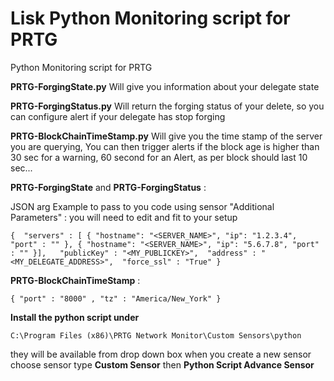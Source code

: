 # Lisk Python Monitoring script for PRTG 
Python Monitoring script for PRTG


**PRTG-ForgingState.py** Will give you information about your delegate state


**PRTG-ForgingStatus.py** Will return the forging status of your delete, so you can configure alert if your delegate has stop forging


**PRTG-BlockChainTimeStamp.py** Will give you the time stamp of the server you are querying, You can then trigger alerts if the block age is higher than 30 sec for a warning, 60 second for an Alert, as per block should last 10 sec...


**PRTG-ForgingState** and **PRTG-ForgingStatus** :

JSON arg Example to pass to you code using sensor "Additional Parameters" :
you will need to edit and fit to your setup

`{  "servers" : [ { "hostname": "<SERVER_NAME>", "ip": "1.2.3.4", "port" : "" }, { "hostname": "<SERVER_NAME>", "ip": "5.6.7.8", "port" : "" }],   "publicKey" : "<MY_PUBLICKEY>",  "address" : "<MY_DELEGATE_ADDRESS>",  "force_ssl" : "True" }` 

**PRTG-BlockChainTimeStamp** :

`{ "port" : "8000" , "tz" : "America/New_York" }`


**Install the python script under** 

`C:\Program Files (x86)\PRTG Network Monitor\Custom Sensors\python`

they will be available from drop down box when you create a new sensor 
choose sensor type **Custom Sensor** then **Python Script Advance Sensor**
